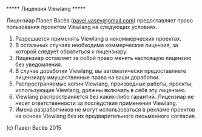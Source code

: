 ***** Лицензия Viewlang *****

Лицензиар Павел Васёв (pavel.vasev@gmail.com) предоставляет право пользования проектом Viewlang на следующих условиях.

1. Разрешается применять Viewlang в некоммерческих проектах.
2. В остальных случаях необходима коммерческая лицензия, за которой следует обратиться к лицензиару.
3. Лицензиар оставляет за собой право менять настоящую лицензию без уведомления.
4. В случае доработки Viewlang, вы автоматически предоставляете лицензиару имущественные права на ваши доработки.
5. Распространяемые копии Viewlang, производные работы, проекты, использующие Viewlang, должны включать в себя эту лицензию.
6. Viewlang распространяется без каких-либо гарантий. Лицензиар не несет ответственности за последствия применения Viewlang.
7. Имена разработчиков не могут использоваться в рекламе проектов на основе Viewlang без их предварительного письменного согласия.

(c) Павел Васёв
2015
